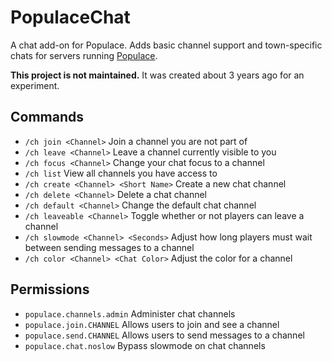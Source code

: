 # PopulaceChat
A chat add-on for Populace. Adds basic channel support and town-specific chats for servers running [Populace](https://github.com/Turqmelon/Populace).

**This project is not maintained.** It was created about 3 years ago for an experiment.

## Commands
* `/ch join <Channel>` Join a channel you are not part of
* `/ch leave <Channel>` Leave a channel currently visible to you
* `/ch focus <Channel>` Change your chat focus to a channel
* `/ch list` View all channels you have access to
* `/ch create <Channel> <Short Name>` Create a new chat channel
* `/ch delete <Channel>` Delete a chat channel
* `/ch default <Channel>` Change the default chat channel
* `/ch leaveable <Channel>` Toggle whether or not players can leave a channel
* `/ch slowmode <Channel> <Seconds>` Adjust how long players must wait between sending messages to a channel
* `/ch color <Channel> <Chat Color>` Adjust the color for a channel

## Permissions
* `populace.channels.admin` Administer chat channels
* `populace.join.CHANNEL` Allows users to join and see a channel
* `populace.send.CHANNEL` Allows users to send messages to a channel
* `populace.chat.noslow` Bypass slowmode on chat channels
